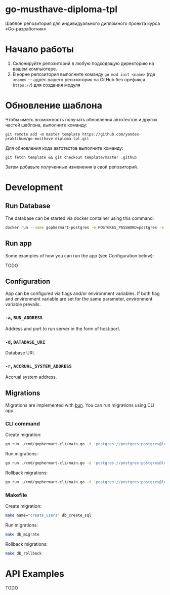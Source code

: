 # go-musthave-diploma-tpl

Шаблон репозитория для индивидуального дипломного проекта курса «Go-разработчик»

# Начало работы

1. Склонируйте репозиторий в любую подходящую директорию на вашем компьютере.
2. В корне репозитория выполните команду `go mod init <name>` (где `<name>` — адрес вашего репозитория на GitHub без
   префикса `https://`) для создания модуля

# Обновление шаблона

Чтобы иметь возможность получать обновления автотестов и других частей шаблона, выполните команду:

```
git remote add -m master template https://github.com/yandex-praktikum/go-musthave-diploma-tpl.git
```

Для обновления кода автотестов выполните команду:

```
git fetch template && git checkout template/master .github
```

Затем добавьте полученные изменения в свой репозиторий.

# Development

## Run Database

The database can be started via docker container using this command:

```bash
docker run --name gophermart-postgres -e POSTGRES_PASSWORD=postgres -e POSTGRES_DB=gophermart -p 5432:5432 -d postgres
```

## Run app

Some examples of how you can run the app (see Configuration below):

TODO

## Configuration

App can be configured via flags and/or environment variables. If both flag and environment variable are set for the same parameter, environment variable prevails.

### `-a`, `RUN_ADDRESS`
Address and port to run server in the form of host:port.

### `-d`, `DATABASE_URI`
Database URI.

### `-r`, `ACCRUAL_SYSTEM_ADDRESS`
Accrual system address.

## Migrations

Migrations are implemented with [bun](https://bun.uptrace.dev/guide/migrations.html). You can run migrations using CLI app.

### CLI command

Create migration:

```bash
go run ./cmd/gophermart-cli/main.go -d 'postgres://postgres:postgres@localhost:5432/gophermart?sslmode=disable' db create_sql <migration_name>
```

Run migrations:

```bash
go run ./cmd/gophermart-cli/main.go -d 'postgres://postgres:postgres@localhost:5432/gophermart?sslmode=disable' db migrate
```

Rollback migrations:

```bash
go run ./cmd/gophermart-cli/main.go -d 'postgres://postgres:postgres@localhost:5432/gophermart?sslmode=disable' db rollback
```

### Makefile

Create migration:

```bash
make name="create_users" db_create_sql
```

Run migrations:

```bash
make db_migrate
```

Rollback migrations:

```bash
make db_rollback
```

# API Examples

TODO
